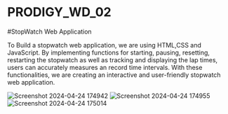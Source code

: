 # PRODIGY_WD_02
#StopWatch Web Application

To Build a stopwatch web application, we are using HTML,CSS and JavaScript. By implementing functions for starting, pausing, resetting, restarting the stopwatch as well as tracking and displaying the lap times, users can accurately measures an record time intervals.
With these functionalities, we are creating an interactive and user-friendly stopwatch web application.


![Screenshot 2024-04-24 174942](https://github.com/priyagrw28/PRODIGY_WD_02/assets/106476984/ff441d7e-315c-4417-99d8-de527eb4c011)
![Screenshot 2024-04-24 174955](https://github.com/priyagrw28/PRODIGY_WD_02/assets/106476984/dd963e25-0586-4926-be7e-d47e3f4bd58f)
![Screenshot 2024-04-24 175014](https://github.com/priyagrw28/PRODIGY_WD_02/assets/106476984/4eb7c882-bd73-4827-8c8e-48f003cc02a9)
